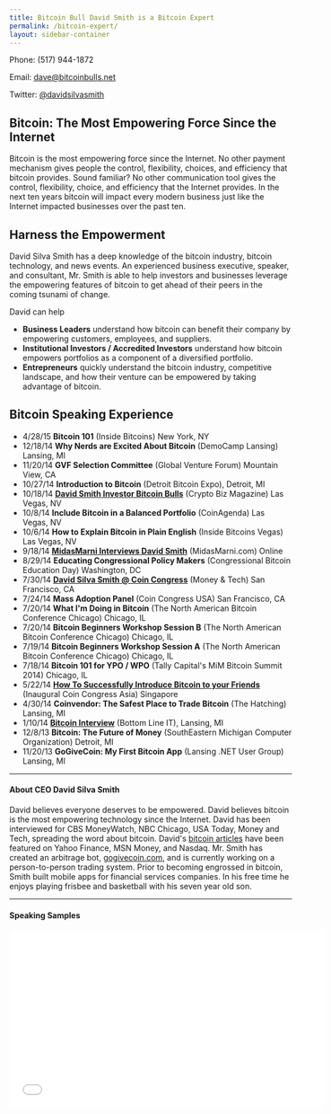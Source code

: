 ```yaml
---
title: Bitcoin Bull David Smith is a Bitcoin Expert
permalink: /bitcoin-expert/
layout: sidebar-container
---
```


Phone: (517) 944-1872

Email: <dave@bitcoinbulls.net>

Twitter: [@davidsilvasmith](http://www.twitter.com/davidsilvasmith)

## Bitcoin: The Most Empowering Force Since the Internet

Bitcoin is the most empowering force since the Internet. No other payment mechanism gives people the control, flexibility, choices, and efficiency that bitcoin provides. Sound familiar? No other communication tool gives the control, flexibility, choice, and efficiency that the Internet provides. In the next ten years bitcoin will impact every modern business just like the Internet impacted businesses over the past ten.

## Harness the Empowerment

David Silva Smith has a deep knowledge of the bitcoin industry, bitcoin technology, and news events. An experienced business executive, speaker, and consultant, Mr. Smith is able to help investors and businesses leverage the empowering features of bitcoin to get ahead of their peers in the coming tsunami of change.

David can help

* **Business Leaders** understand how bitcoin can benefit their company by empowering customers, employees, and suppliers.
* **Institutional Investors / Accredited Investors** understand how bitcoin empowers portfolios as a component of a diversified portfolio.
* **Entrepreneurs** quickly understand the bitcoin industry, competitive landscape, and how their venture can be empowered by taking advantage of bitcoin.

## Bitcoin Speaking Experience


* 4/28/15 **Bitcoin 101** (Inside Bitcoins) New York, NY
* 12/18/14 **Why Nerds are Excited About Bitcoin** (DemoCamp Lansing) Lansing, MI
* 11/20/14 **GVF Selection Committee** (Global Venture Forum) Mountain View, CA
* 10/27/14 **Introduction to Bitcoin** (Detroit Bitcoin Expo), Detroit, MI
* 10/18/14 **[David Smith Investor Bitcoin Bulls](http://cryptobizmagazine.com/david-smith-investor-bitcoin-bulls/)** (Crypto Biz Magazine) Las Vegas, NV
* 10/8/14 **Include Bitcoin in a Balanced Portfolio** (CoinAgenda) Las Vegas, NV 
* 10/6/14 **How to Explain Bitcoin in Plain English** (Inside Bitcoins Vegas) Las Vegas, NV 
* 9/18/14 **[MidasMarni Interviews David Smith](http://midasmarni.com/event/midasmarni-interviews-david-smith-bitcoinbulls/)** (MidasMarni.com) Online
* 8/29/14 **Educating Congressional Policy Makers** (Congressional Bitcoin Education Day) Washington, DC
* 7/30/14 **[David Silva Smith @ Coin Congress](http://moneyandtech.com/david-silva-smith-of-so-whats-bitcoin-coin-congress/)** (Money & Tech) San Francisco, CA
* 7/24/14 **Mass Adoption Panel** (Coin Congress USA) San Francisco, CA
* 7/20/14 **What I'm Doing in Bitcoin** (The North American Bitcoin Conference Chicago) Chicago, IL
* 7/20/14 **Bitcoin Beginners Workshop Session B** (The North American Bitcoin Conference Chicago) Chicago, IL
* 7/19/14 **Bitcoin Beginners Workshop Session A** (The North American Bitcoin Conference Chicago) Chicago, IL
* 7/18/14 **Bitcoin 101 for YPO / WPO** (Tally Capital's MiM Bitcoin Summit 2014) Chicago, IL
* 5/22/14 **[How To Successfully Introduce Bitcoin to your Friends](https://www.youtube.com/watch?v=e-PXjJLF-bo)** (Inaugural Coin Congress Asia) Singapore
* 4/30/14 **Coinvendor: The Safest Place to Trade Bitcoin** (The Hatching) Lansing, MI
* 1/10/14 **[Bitcoin Interview](http://www.michiganbusinessnetwork.com/radio/2014/01/28/Bottom_Line_IT_S3_David_Smith)** (Bottom Line IT), Lansing, MI
* 12/8/13 **Bitcoin: The Future of Money** (SouthEastern Michigan Computer Organization) Detroit, MI
* 11/20/13 **GoGiveCoin: My First Bitcoin App** (Lansing .NET User Group) Lansing, MI

---

#### About CEO David Silva Smith
David believes everyone deserves to be empowered. David believes bitcoin is the most empowering technology since the Internet. David has been interviewed for CBS MoneyWatch, NBC Chicago, USA Today, Money and Tech, spreading the word about bitcoin. David's [bitcoin articles](http://www.benzinga.com/author/david-smith) have been featured on Yahoo Finance, MSN Money, and Nasdaq. Mr. Smith has created an arbitrage bot, [gogivecoin.com](http://www.gogivecoin.com), and is currently working on a person-to-person trading system. Prior to becoming engrossed in bitcoin, Smith built mobile apps for financial services companies. In his free time he enjoys playing frisbee and basketball with his seven year old son.

---

#### Speaking Samples

<iframe width="560" height="315" src="//www.youtube.com/embed/e-PXjJLF-bo" frameborder="0" allowfullscreen></iframe>